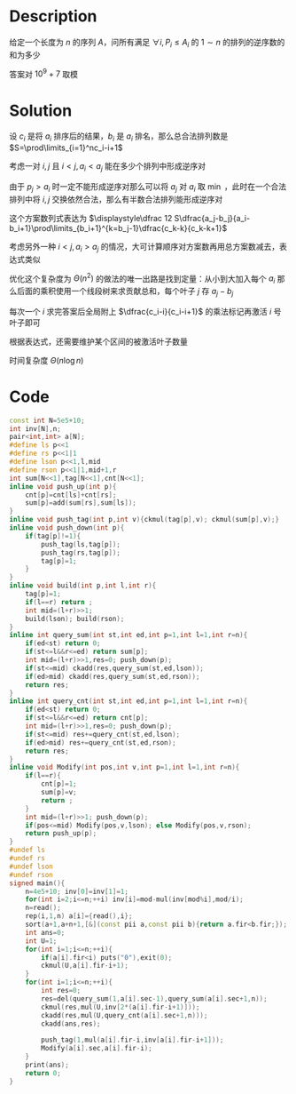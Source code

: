 # Description

给定一个长度为 $n$ 的序列 $A$，问所有满足 $\forall i,P_i\le A_i$ 的 $1\sim n$ 的排列的逆序数的和为多少

答案对 $10^9+7$ 取模

# Solution

设 $c_i$ 是将 $a_i$ 排序后的结果，$b_i$ 是 $a_i$ 排名，那么总合法排列数是 $S=\prod\limits_{i=1}^nc_i-i+1$

考虑一对 $i,j$ 且 $i<j,a_i<a_j$ 能在多少个排列中形成逆序对

由于 $p_j>a_i$ 时一定不能形成逆序对那么可以将 $a_j$ 对 $a_i$ 取 $\min$ ，此时在一个合法排列中将 $i,j$ 交换依然合法，那么有半数合法排列能形成逆序对

这个方案数列式表达为 $\displaystyle\dfrac 12 S\dfrac{a_j-b_j}{a_i-b_i+1}\prod\limits_{b_i+1}^{k=b_j-1}\dfrac{c_k-k}{c_k-k+1}$

考虑另外一种 $i<j,a_i>a_j$ 的情况，大可计算顺序对方案数再用总方案数减去，表达式类似

优化这个复杂度为 $\Theta(n^2)$ 的做法的唯一出路是找到定量：从小到大加入每个 $a_i$ 那么后面的乘积使用一个线段树来求贡献总和，每个叶子 $j$ 存 $a_j-b_j$

每次一个 $i$ 求完答案后全局附上 $\dfrac{c_i-i}{c_i-i+1}$ 的乘法标记再激活 $i$ 号叶子即可

根据表达式，还需要维护某个区间的被激活叶子数量

时间复杂度 $\Theta(n\log n)$

# Code

```cpp
const int N=5e5+10;
int inv[N],n;
pair<int,int> a[N];
#define ls p<<1
#define rs p<<1|1
#define lson p<<1,l,mid
#define rson p<<1|1,mid+1,r
int sum[N<<1],tag[N<<1],cnt[N<<1];
inline void push_up(int p){
	cnt[p]=cnt[ls]+cnt[rs];
	sum[p]=add(sum[rs],sum[ls]);	
}
inline void push_tag(int p,int v){ckmul(tag[p],v); ckmul(sum[p],v);}
inline void push_down(int p){
	if(tag[p]!=1){
		push_tag(ls,tag[p]);
		push_tag(rs,tag[p]);
		tag[p]=1;
	}
}
inline void build(int p,int l,int r){
	tag[p]=1;
	if(l==r) return ;
	int mid=(l+r)>>1;
	build(lson); build(rson);
}
inline int query_sum(int st,int ed,int p=1,int l=1,int r=n){
	if(ed<st) return 0;
	if(st<=l&&r<=ed) return sum[p];
	int mid=(l+r)>>1,res=0; push_down(p);
	if(st<=mid) ckadd(res,query_sum(st,ed,lson));
	if(ed>mid) ckadd(res,query_sum(st,ed,rson));
	return res;
}
inline int query_cnt(int st,int ed,int p=1,int l=1,int r=n){
	if(ed<st) return 0;
	if(st<=l&&r<=ed) return cnt[p];
	int mid=(l+r)>>1,res=0; push_down(p);
	if(st<=mid) res+=query_cnt(st,ed,lson);
	if(ed>mid) res+=query_cnt(st,ed,rson);
	return res;
}
inline void Modify(int pos,int v,int p=1,int l=1,int r=n){
	if(l==r){
		cnt[p]=1;
		sum[p]=v;
		return ;
	}
	int mid=(l+r)>>1; push_down(p);
	if(pos<=mid) Modify(pos,v,lson); else Modify(pos,v,rson);
	return push_up(p);
}
#undef ls 
#undef rs 
#undef lson
#undef rson
signed main(){
	n=4e5+10; inv[0]=inv[1]=1;
	for(int i=2;i<=n;++i) inv[i]=mod-mul(inv[mod%i],mod/i);
	n=read();
	rep(i,1,n) a[i]={read(),i};
	sort(a+1,a+n+1,[&](const pii a,const pii b){return a.fir<b.fir;});
	int ans=0;
	int U=1;
	for(int i=1;i<=n;++i){
		if(a[i].fir<i) puts("0"),exit(0);
		ckmul(U,a[i].fir-i+1);
	}
	for(int i=1;i<=n;++i){
		int res=0;
		res=del(query_sum(1,a[i].sec-1),query_sum(a[i].sec+1,n));
		ckmul(res,mul(U,inv[2*(a[i].fir-i+1)]));
		ckadd(res,mul(U,query_cnt(a[i].sec+1,n)));
		ckadd(ans,res);	
		
		push_tag(1,mul(a[i].fir-i,inv[a[i].fir-i+1]));
		Modify(a[i].sec,a[i].fir-i);
	}
	print(ans);
	return 0;
}
```